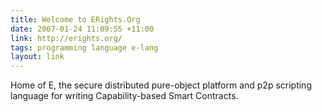```yaml
---
title: Welcome to ERights.Org
date: 2007-01-24 11:09:55 +11:00
link: http://erights.org/
tags: programming language e-lang
layout: link
---
```

Home of E, the secure distributed pure-object platform and p2p scripting language for writing Capability-based Smart Contracts.
